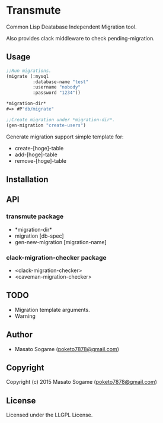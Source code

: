 # Transmute

Common Lisp Deatabase Independent Migration tool.

Also provides clack middleware to check pending-migration.

## Usage

```lisp
;;Run migrations.
(migrate (:mysql
          :database-name "test"
          :username "nobody"
          :password "1234"))

*migration-dir*
#=> #P"db/migrate"

;;Create migration under *migration-dir*.
(gen-migration "create-users")
```

Generate migration support simple template for:

- create-[hoge]-table
- add-[hoge]-table
- remove-[hoge]-table

## Installation

## API

### transmute package

- \*migration-dir\*
- migration [db-spec]
- gen-new-migration [migration-name]

### clack-migration-checker package

- &lt;clack-migration-checker&gt;
- &lt;caveman-migration-checker&gt;

## TODO

- Migration template arguments.
- Warning

## Author

* Masato Sogame (poketo7878@gmail.com)

## Copyright

Copyright (c) 2015 Masato Sogame (poketo7878@gmail.com)

## License

Licensed under the LLGPL License.
